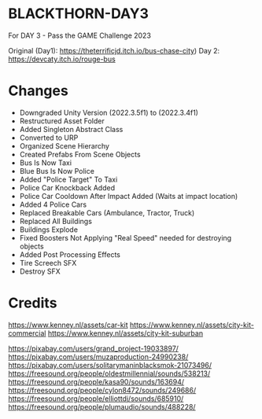 # BLACKTHORN-DAY3
 For DAY 3 - Pass the GAME Challenge 2023

 Original (Day1): https://theterrificjd.itch.io/bus-chase-city)
 Day 2: https://devcaty.itch.io/rouge-bus


# Changes
 - Downgraded Unity Version (2022.3.5f1) to (2022.3.4f1)
 - Restructured Asset Folder
 - Added Singleton Abstract Class
 - Converted to URP
 - Organized Scene Hierarchy
 - Created Prefabs From Scene Objects
 - Bus Is Now Taxi
 - Blue Bus Is Now Police
 - Added "Police Target" To Taxi
 - Police Car Knockback Added
 - Police Car Cooldown After Impact Added (Waits at impact location)
 - Added 4 Police Cars
 - Replaced Breakable Cars (Ambulance, Tractor, Truck)
 - Replaced All Buildings
 - Buildings Explode
 - Fixed Boosters Not Applying "Real Speed" needed for destroying objects
 - Added Post Processing Effects
 - Tire Screech SFX
 - Destroy SFX



# Credits
https://www.kenney.nl/assets/car-kit
https://www.kenney.nl/assets/city-kit-commercial
https://www.kenney.nl/assets/city-kit-suburban


https://pixabay.com/users/grand_project-19033897/
https://pixabay.com/users/muzaproduction-24990238/
https://pixabay.com/users/solitarymaninblacksmok-21073496/
https://freesound.org/people/oldestmillennial/sounds/538213/
https://freesound.org/people/kasa90/sounds/163694/
https://freesound.org/people/cylon8472/sounds/249686/
https://freesound.org/people/elliottdj/sounds/685910/
https://freesound.org/people/plumaudio/sounds/488228/
